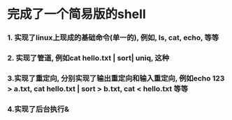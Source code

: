 # 完成了一个简易版的shell
### 1. 实现了linux上现成的基础命令(单一的), 例如, ls, cat, echo, 等等
### 2. 实现了管道, 例如cat hello.txt | sort| uniq, 这种
### 3.实现了重定向, 分别实现了输出重定向和输入重定向, 例如echo 123 > a.txt, cat hello.txt | sort > b.txt, cat < hello.txt 等等
### 4.实现了后台执行&
